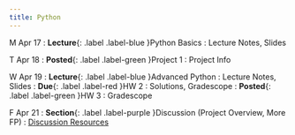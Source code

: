 ```yaml
---
title: Python
---
```


M Apr 17
: **Lecture**{: .label .label-blue }Python Basics
  : Lecture Notes, Slides

T Apr 18
: **Posted**{: .label .label-green }Project 1
  : Project Info

W Apr 19
: **Lecture**{: .label .label-blue }Advanced Python
  : Lecture Notes, Slides
: **Due**{: .label .label-red }HW 2
  : Solutions, Gradescope
: **Posted**{: .label .label-green }HW 3
  : Gradescope


F Apr 21
: **Section**{: .label .label-purple }Discussion (Project Overview, More FP)
  : [Discussion Resources](https://drive.google.com/drive/folders/1TBOqhuq2-JFEcW0KNkbnC6UXtpGUsATe)
